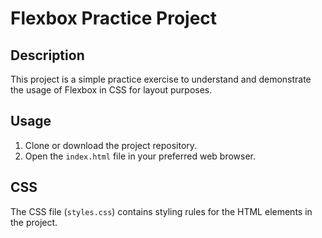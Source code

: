 # Flexbox Practice Project

## Description
This project is a simple practice exercise to understand and demonstrate the usage of Flexbox in CSS for layout purposes.

## Usage
1. Clone or download the project repository.
2. Open the `index.html` file in your preferred web browser.


## CSS
The CSS file (`styles.css`) contains styling rules for the HTML elements in the project.

